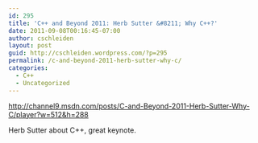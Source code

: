 ```yaml
---
id: 295
title: 'C++ and Beyond 2011: Herb Sutter &#8211; Why C++?'
date: 2011-09-08T00:16:45-07:00
author: cschleiden
layout: post
guid: http://cschleiden.wordpress.com/?p=295
permalink: /c-and-beyond-2011-herb-sutter-why-c/
categories:
  - C++
  - Uncategorized
---
```

<http://channel9.msdn.com/posts/C-and-Beyond-2011-Herb-Sutter-Why-C/player?w=512&h=288>

Herb Sutter about C++, great keynote.